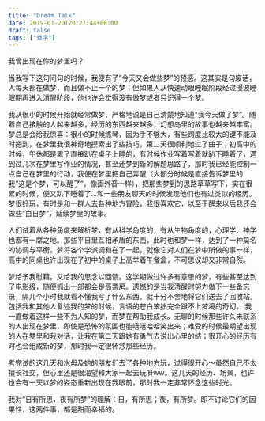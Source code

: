 ```yaml
---
title: "Dream Talk"
date: 2019-01-20T20:27:44+08:00
draft: false
tags: ["煮字"]
---
```


我曾出现在你的梦里吗？

<!--more-->

当我写下这句问句的时候，我便有了“今天又会做些梦”的预感。这其实是句废话，人每天都在做梦，而且做不止一个的梦；但如果人从快速动眼睡眠阶段经过漫波睡眠期再进入清醒阶段，他也许会觉得没有做梦或者只记得一个梦。

我从很小的时候开始就经常做梦，严格地说是自己清楚地知道“我今天做了梦”。随着自己接触的人越来越多，经历的东西越来越多，幻想岛里的故事也越来越丰富。梦总是会给我惊喜：很小的时候练琴，因为手不够大，有些跨度比较大的键不能及时摁到，在梦里我很神奇地摸索出了些技巧，第二天很顺利地过了曲子；初高中的时候，午休都是累了直接趴在桌子上睡的，有时候作业写着写着就趴下睡着了，遇到过几次在梦里写作业的情况，甚至还梦到新的解题思路了，那时我已经能控制一点自己在梦里的行动，我便在梦里把自己弄醒（大部分时候是直接告诉梦里的我“这是个梦，可以醒了”，像画外音一样），把那些梦到的思路草草写下，实在很累的时候，便又趴下睡着了...和一些朋友聊天的时候发现他们也有过类似的经历。
梦很好玩，有时是和一群人去各种地方冒险，我很喜欢它，以至于醒来以后我还会做些“白日梦”，延续梦里的故事。

人们试着从各种角度来解析梦，有从科学角度的，有从生物角度的，心理学、神学也都有一席之地。那些平日里互相矛盾的东西，此时也和梦一样，达到了一种莫名的协调与平衡。梦将各个学派调和在了一起，就像它对人们在梦中所做的事一样，高中的同桌也许出现在了初中的桌子上高举着午餐盒，不可思议却又非常自然。

梦给予我慰藉，又给我的思念以回馈。这学期做过许多有意思的梦，有些甚至达到了电影级，随便抓出一部都会是高票房。遗憾的是当我清醒时努力做下一些备忘录，隔几个小时我就看不懂我写了什么东西，就十分不舍地将它们送去了回收站。包括我和其他人复述我的梦的时候，言语的苍白笨拙完全跟不上梦境的奇幻。
我一直做着这样一些不为人知的梦，而梦在帮助我成长。无聊的时候那些许久未联系的人出现在梦里，即使是恐怖的氛围也能嘻嘻哈哈笑出来；难受的时候最期望出现的人在梦里和我对话，让我在第二天跟她有勇气去说出心里的结；很开心的经历有时也会组成新的梦，那时我一定很怀念那些经历。

考完试的这几天和水母及她的朋友们去了各种地方玩，过得很开心～虽然自己不太擅长社交，但心里还是很渴望和大家一起去玩呀ww。这几天的经历、场景，也许也会有一天以梦的姿态重新出现在我眼前，那时我一定非常怀念这些时光。

我对“日有所思，夜有所梦”的理解：日，有所思；夜，有所梦。即不讨论它们的因果性，这两件事，都是甜而幸福的。

